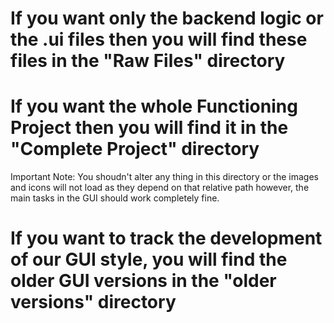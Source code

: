 # If you want only the backend logic or the .ui files then you will find these files in the "Raw Files" directory 
# If you want the whole Functioning Project then you will find it in the "Complete Project" directory
Important Note: You shoudn't alter any thing in this directory or the images and icons will not load as they depend on that relative path however, the main tasks in the GUI should work completely fine.
# If you want to track the development of our GUI style, you will find the older GUI versions in the "older versions" directory

